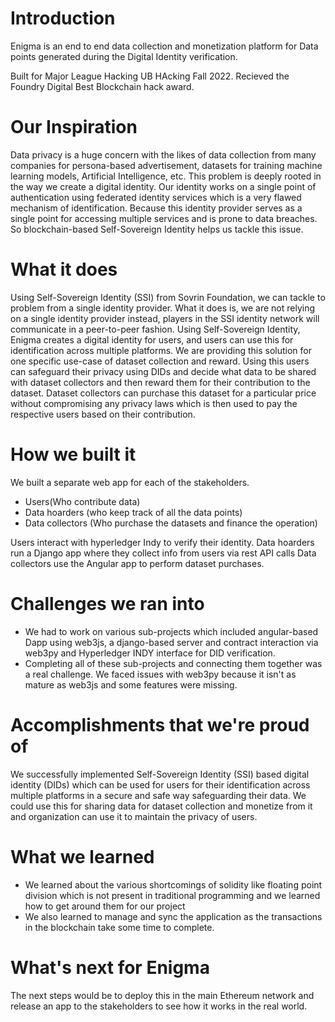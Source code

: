 # Introduction
Enigma is an end to end data collection and monetization platform for Data points generated during the Digital Identity verification.

Built for Major League Hacking UB HAcking Fall 2022. Recieved the Foundry Digital Best Blockchain hack award.

# Our Inspiration

Data privacy is a huge concern with the likes of data collection from many companies for persona-based advertisement, datasets for training machine learning models, Artificial Intelligence, etc. This problem is deeply rooted in the way we create a digital identity. Our identity works on a single point of authentication using federated identity services which is a very flawed mechanism of identification. Because this identity provider serves as a single point for accessing multiple services and is prone to data breaches. So blockchain-based Self-Sovereign Identity helps us tackle this issue.

# What it does

Using Self-Sovereign Identity (SSI) from Sovrin Foundation, we can tackle to problem from a single identity provider. What it does is, we are not relying on a single identity provider instead, players in the SSI identity network will communicate in a peer-to-peer fashion. Using Self-Sovereign Identity, Enigma creates a digital identity for users, and users can use this for identification across multiple platforms. We are providing this solution for one specific use-case of dataset collection and reward. Using this users can safeguard their privacy using DIDs and decide what data to be shared with dataset collectors and then reward them for their contribution to the dataset. Dataset collectors can purchase this dataset for a particular price without compromising any privacy laws which is then used to pay the respective users based on their contribution.

# How we built it

We built a separate web app for each of the stakeholders.

- Users(Who contribute data)
- Data hoarders (who keep track of all the data points)
- Data collectors (Who purchase the datasets and finance the operation)

Users interact with hyperledger Indy to verify their identity. Data hoarders run a Django app where they collect info from users via rest API calls Data collectors use the Angular app to perform dataset purchases.

# Challenges we ran into

- We had to work on various sub-projects which included angular-based Dapp using web3js, a django-based server and contract interaction via web3py and Hyperledger INDY interface for DID verification.
- Completing all of these sub-projects and connecting them together was a real challenge. We faced issues with web3py because it isn't as mature as web3js and some features were missing.

# Accomplishments that we're proud of

We successfully implemented Self-Sovereign Identity (SSI) based digital identity (DIDs) which can be used for users for their identification across multiple platforms in a secure and safe way safeguarding their data. We could use this for sharing data for dataset collection and monetize from it and organization can use it to maintain the privacy of users.

# What we learned

- We learned about the various shortcomings of solidity like floating point division which is not present in traditional programming and we learned how to get around them for our project
- We also learned to manage and sync the application as the transactions in the blockchain take some time to complete.

# What's next for Enigma

The next steps would be to deploy this in the main Ethereum network and release an app to the stakeholders to see how it works in the real world.

